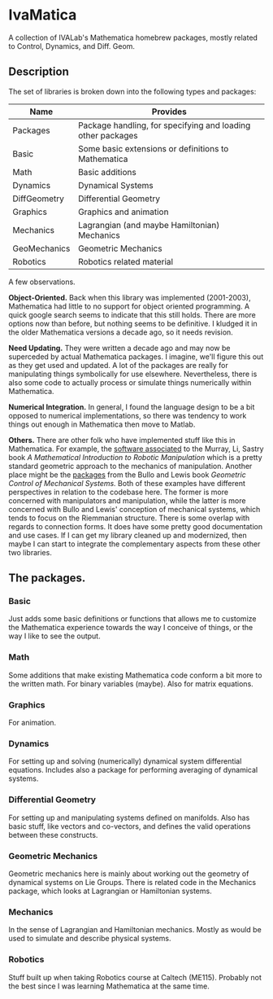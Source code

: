 IvaMatica
===========

A collection of IVALab's Mathematica homebrew packages, mostly related to
Control, Dynamics, and Diff. Geom.

## Description

The set of libraries is broken down into the following types and
packages:

Name | Provides
-----| --------
Packages  | Package handling, for specifying and loading other packages
Basic   | Some basic extensions or definitions to Mathematica
Math      | Basic additions
Dynamics   | Dynamical Systems
DiffGeometry | Differential Geometry
Graphics   | Graphics and animation
Mechanics  | Lagrangian (and maybe Hamiltonian) Mechanics
GeoMechanics | Geometric Mechanics
Robotics    | Robotics related material

A few observations.

**Object-Oriented.**
Back when this library was implemented (2001-2003), Mathematica had
little to no support for object oriented programming.  A quick google
search seems to indicate that this still holds.  There are more options
now than before, but nothing seems to be definitive.
I kludged it in the older Mathematica versions a decade ago, so it 
needs revision.

**Need Updating.**
They were written a decade ago and may now be superceded by actual
Mathematica packages.  I imagine, we'll figure this out as they get
used and updated.  A lot of the packages are really for manipulating
things symbolically for use elsewhere.  Nevertheless, there is also some
code to actually process or simulate things numerically within
Mathematica.  

**Numerical Integration.**
In general, I found the language design to be a bit opposed to numerical
implementations, so there was tendency to work things out enough in
Mathematica then move to Matlab.

**Others.**
There are other folk who have implemented stuff like this in
Mathematica.  For example, the 
[software associated](http://www.cds.caltech.edu/~murray/mlswiki/index.php/Software) to the Murray, Li, Sastry book *A Mathematical Introduction
to Robotic Manipulation* which is a pretty standard geometric approach
to the mechanics of manipulation.  Another place might be the 
[packages](http://motion.me.ucsb.edu/book-gcms/Mma/) from the Bullo and
Lewis book *Geometric Control of Mechanical Systems.*  Both of these
examples have different perspectives in relation to the codebase here.
The former is more concerned with manipulators and manipulation, while
the latter is more concerned with Bullo and Lewis' conception of
mechanical systems, which tends to focus on the Riemmanian structure.
There is some overlap with regards to connection forms.
It does have some pretty good documentation and use cases.  If I can get
my library cleaned up and modernized, then maybe I can start to
integrate the complementary aspects from these other two libraries.

## The packages.

### Basic

Just adds some basic definitions or functions that allows me to
customize the Mathematica experience towards the way I conceive of
things, or the way I like to see the output.



### Math

Some additions that make existing Mathematica code conform a bit more to
the written math.  For binary variables (maybe).  Also for matrix
equations.

### Graphics

For animation.

### Dynamics

For setting up and solving (numerically) dynamical system differential
equations.  Includes also a package for performing averaging of
dynamical systems.

### Differential Geometry

For setting up and manipulating systems defined on manifolds.  Also has
basic stuff, like vectors and co-vectors, and defines the valid
operations between these constructs.

### Geometric Mechanics

Geometric mechanics here is mainly about working out the geometry of
dynamical systems on Lie Groups.  There is related code in the Mechanics
package, which looks at Lagrangian or Hamiltonian systems.


### Mechanics

In the sense of Lagrangian and Hamiltonian mechanics.  Mostly as would
be used to simulate and describe physical systems.


### Robotics

Stuff built up when taking Robotics course at Caltech (ME115).  Probably
not the best since I was learning Mathematica at the same time.

